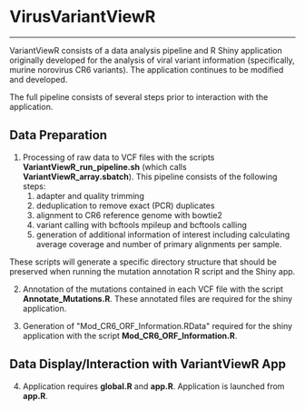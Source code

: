 # VirusVariantViewR
------
VariantViewR consists of a data analysis pipeline and R Shiny application originally developed for the analysis of viral variant information (specifically, murine norovirus CR6 variants). The application continues to be modified and developed.

The full pipeline consists of several steps prior to interaction with the application.

## Data Preparation 

1. Processing of raw data to VCF files with the scripts **VariantViewR_run_pipeline.sh** (which calls **VariantViewR_array.sbatch**).  This pipeline consists of the following steps:
	1. adapter and quality trimming
	2. deduplication to remove exact (PCR) duplicates
	3. alignment to CR6 reference genome with bowtie2
	4. variant calling with bcftools mpileup and bcftools calling
	5. generation of additional information of interest including calculating average coverage and number of primary alignments per sample.
	
These scripts will generate a specific directory structure that should be preserved when running the mutation annotation R script and the Shiny app.
	
2. Annotation of the mutations contained in each VCF file with the script **Annotate_Mutations.R**.  These annotated files are required for the shiny application.
	
3. Generation of "Mod_CR6_ORF_Information.RData" required for the shiny application with the script **Mod_CR6_ORF_Information.R**. 

## Data Display/Interaction with VariantViewR App

4. Application requires **global.R** and **app.R**.  Application is launched from **app.R**.

